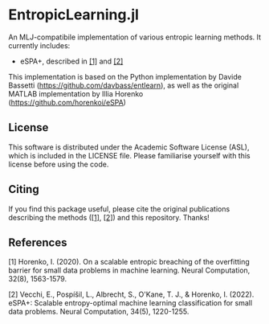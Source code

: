 # EntropicLearning.jl
An MLJ-compatibile implementation of various entropic learning methods. It currently includes:

- eSPA+, described in [[1]](#1) and [[2]](#2)

This implementation is based on the Python implementation by Davide Bassetti (https://github.com/davbass/entlearn), as well as the original MATLAB implementation by Illia Horenko (https://github.com/horenkoi/eSPA)

## License

This software is distributed under the Academic Software License (ASL), which is included in the LICENSE file. Please familiarise yourself with this license before using the code.

## Citing

If you find this package useful, please cite the original publications describing the methods ([[1]](#1), [[2]](#2)) and this repository. Thanks! 

## References

<a id="1">[1]</a> Horenko, I. (2020). On a scalable entropic breaching of the overfitting barrier for small data problems in machine learning. Neural Computation, 32(8), 1563-1579.

<a id="2">[2]</a> Vecchi, E., Pospíšil, L., Albrecht, S., O'Kane, T. J., & Horenko, I. (2022). eSPA+: Scalable entropy-optimal machine learning classification for small data problems. Neural Computation, 34(5), 1220-1255.
